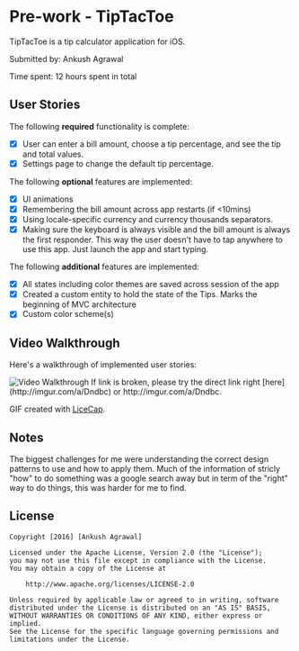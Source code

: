 # Pre-work - TipTacToe

TipTacToe is a tip calculator application for iOS.

Submitted by: Ankush Agrawal

Time spent: 12 hours spent in total

## User Stories

The following **required** functionality is complete:

* [x] User can enter a bill amount, choose a tip percentage, and see the tip and total values.
* [x] Settings page to change the default tip percentage.

The following **optional** features are implemented:
* [x] UI animations
* [x] Remembering the bill amount across app restarts (if <10mins)
* [x] Using locale-specific currency and currency thousands separators.
* [x] Making sure the keyboard is always visible and the bill amount is always the first responder. This way the user doesn't have to tap anywhere to use this app. Just launch the app and start typing.

The following **additional** features are implemented:

- [x] All states including color themes are saved across session of the app
- [x] Created a custom entity to hold the state of the Tips. Marks the beginning of MVC architecture
- [x] Custom color scheme(s)

## Video Walkthrough 

Here's a walkthrough of implemented user stories:

<img src='http://imgur.com/a/Dndbc' title='Video Walkthrough' width='' alt='Video Walkthrough' />
If link is broken, please try the direct link right [here](http://imgur.com/a/Dndbc) or http://imgur.com/a/Dndbc.

GIF created with [LiceCap](http://www.cockos.com/licecap/).

## Notes

The biggest challenges for me were understanding the correct design patterns to use and how to apply them.
Much of the information of stricly "how" to do something was a google search away but in term of the "right" way to do things, this was harder for me to find.

## License

    Copyright [2016] [Ankush Agrawal]

    Licensed under the Apache License, Version 2.0 (the "License");
    you may not use this file except in compliance with the License.
    You may obtain a copy of the License at

        http://www.apache.org/licenses/LICENSE-2.0

    Unless required by applicable law or agreed to in writing, software
    distributed under the License is distributed on an "AS IS" BASIS,
    WITHOUT WARRANTIES OR CONDITIONS OF ANY KIND, either express or implied.
    See the License for the specific language governing permissions and
    limitations under the License.
